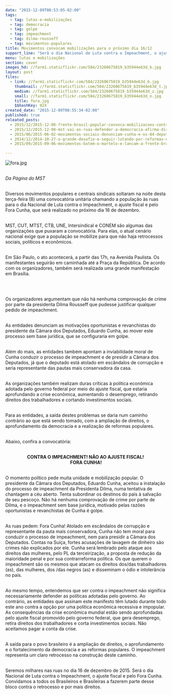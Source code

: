 ```yaml
---
date: "2015-12-09T08:53:05-02:00"
tags:
  - tag: lutas-e-mobilizações
  - tag: democracia
  - tag: golpe
  - tag: impeachment
  - tag: dilma-rousseff
  - tag: movimentos-populares
title: Movimentos convocam mobilizações para o próximo dia 16/12
support_line: "​Será o dia Nacional de Luta contra o Impeachment, o ajuste fiscal e pelo Fora Cunha. Para elas, o atual cenário exige que a população se mobilize para que não haja retrocessos sociais, políticos e econômicos."
menu: lutas e mobilizações
section: cover
images_hd: //farm1.staticflickr.com/584/23260675819_b35944e63d_b.jpg
layout: post
files:
  - link: //farm1.staticflickr.com/584/23260675819_b35944e63d_b.jpg
    thumbnail: //farm1.staticflickr.com/584/23260675819_b35944e63d_t.jpg
    medium: //farm1.staticflickr.com/584/23260675819_b35944e63d_z.jpg
    small: //farm1.staticflickr.com/584/23260675819_b35944e63d_n.jpg
    title: fora.jpg
    $$hashKey: 02X
created_date: "2015-12-09T08:55:34-02:00"
published: true
releated_posts:
  - 2015/12/2015-12-08-frente-brasil-popular-convoca-mobilizacoes-contra-o-golpe-para-o-dia-16-12.md
  - 2015/12/2015-12-08-mst-vai-as-ruas-defender-a-democracia-afirma-dirigente.md
  - 2015/06/2015-06-02-movimentos-sociais-denunciam-cunha-e-os-84-deputados-que-mudaram-seus-votos.md
  - 2014/12/2014-10-27-o-grande-desafio-e-seguir-lutando-por-reformas-estruturais-diz-dirigente-do-mst.md
  - 2015/09/2015-09-06-movimentos-batem-o-martelo-e-lancam-a-frente-brasil-popular.md

---
```

<p><img alt="fora.jpg" src="//farm1.staticflickr.com/584/23260675819_b35944e63d_b.jpg" /></p>

<p><br />
<em>Da P&aacute;gina do MST</em></p>

<p><br />
Diversos movimentos populares e centrais sindicais soltaram na noite desta ter&ccedil;a-feira (8) uma convocat&oacute;ria unit&aacute;ria chamando a popula&ccedil;&atilde;o &agrave;s ruas para o dia Nacional de Luta contra o Impeachment, o ajuste fiscal e pelo Fora Cunha, que ser&aacute; realizado no pr&oacute;ximo dia 16 de dezembro.</p>

<p><br />
MST, CUT, MTST, CTB, UNE, Intersindical e CONEM s&atilde;o algumas das organiza&ccedil;&otilde;es que puxaram a convocat&oacute;ria. Para elas, o atual cen&aacute;rio nacional exige que a popula&ccedil;&atilde;o se mobilize para que n&atilde;o haja retrocessos sociais, pol&iacute;ticos e econ&ocirc;micos.</p>

<p><br />
Em S&atilde;o Paulo, o ato acontecer&aacute;, a partir das 17h, na Avenida Paulista. Os manifestantes seguir&atilde;o em caminhada at&eacute; a Pra&ccedil;a da Rep&uacute;blica. De acordo com os organizadores, tamb&eacute;m ser&aacute; realizada uma grande manifesta&ccedil;&atilde;o em Bras&iacute;lia.</p>

<p>&nbsp;</p>

<p><br />
Os organizadores argumentam que n&atilde;o h&aacute; nenhuma comprova&ccedil;&atilde;o de crime por parte da presidenta Dilma Rousseff que pudesse justificar qualquer pedido de impeachment.</p>

<p><br />
As entidades denunciam as motiva&ccedil;&otilde;es oportunistas e revanchistas do presidente da C&acirc;mara dos Deputados, Eduardo Cunha, ao mover este processo sem base jur&iacute;dica, que se configuraria em golpe. &nbsp;</p>

<p><br />
Al&eacute;m do mais, as entidades tamb&eacute;m apontam a inviabilidade moral de Cunha conduzir o processo de impeachment e de presidir a C&acirc;mara dos Deputados, j&aacute; que o deputado est&aacute; atolado em esc&acirc;ndalos de corrup&ccedil;&atilde;o e seria representante das pautas mais conservadora da casa.</p>

<p><br />
As organiza&ccedil;&otilde;es tamb&eacute;m realizam duras cr&iacute;ticas &agrave; pol&iacute;tica econ&ocirc;mica adotada pelo governo federal por meio do ajuste fiscal, que estaria aprofundando a crise econ&ocirc;mica, aumentando o desemprego, retirando direitos dos trabalhadores e cortando investimentos sociais.</p>

<p><br />
Para as entidades, a sa&iacute;da destes problemas se daria num caminho contr&aacute;rio ao que est&aacute; sendo tomado, com a amplia&ccedil;&atilde;o de direitos, o aprofundamento da democracia e a realiza&ccedil;&atilde;o de reformas populares.</p>

<p><br />
Abaixo, confira a convocat&oacute;ria:</p>

<p style="text-align: center;"><br />
<strong>CONTRA O IMPEACHMENT! N&Atilde;O AO AJUSTE FISCAL!&nbsp;<br />
FORA CUNHA!</strong></p>

<p><br />
O momento pol&iacute;tico pede muita unidade e mobiliza&ccedil;&atilde;o popular. O presidente da C&acirc;mara dos Deputados, Eduardo Cunha, aceitou a instala&ccedil;&atilde;o do processo de impeachment da Presidenta Dilma, numa tentativa de chantagem a c&eacute;u aberto. Tenta subordinar os destinos do pa&iacute;s &agrave; salva&ccedil;&atilde;o de seu pesco&ccedil;o. N&atilde;o h&aacute; nenhuma comprova&ccedil;&atilde;o de crime por parte de Dilma, e o impeachment sem base jur&iacute;dica, motivado pelas raz&otilde;es oportunistas e revanchistas de Cunha &eacute; golpe.</p>

<p><br />
As ruas pedem: Fora Cunha! Atolado em esc&acirc;ndalos de corrup&ccedil;&atilde;o e representante da pauta mais conservadora, Cunha n&atilde;o tem moral para conduzir o processo de impeachment, nem para presidir a C&acirc;mara dos Deputados. Contas na Su&iacute;&ccedil;a, fortes acusa&ccedil;&otilde;es de lavagem de dinheiro s&atilde;o crimes n&atilde;o explicados por ele. Cunha ser&aacute; lembrado pelo ataque aos direitos das mulheres, pelo PL da terceiriza&ccedil;&atilde;o, a proposta de redu&ccedil;&atilde;o da maioridade penal e por sua contrarreforma pol&iacute;tica. Os que querem o impeachment s&atilde;o os mesmos que atacam os direitos dos/das trabalhadores (as), das mulheres, dos /das negros (as) e disseminam o &oacute;dio e intoler&acirc;ncia no pa&iacute;s.</p>

<p><br />
Ao mesmo tempo, entendemos que ser contra o impeachment n&atilde;o significa necessariamente defender as pol&iacute;ticas adotadas pelo governo. Ao contr&aacute;rio, as entidades que assinam este manifesto t&ecirc;m lutado durante todo este ano contra a op&ccedil;&atilde;o por uma pol&iacute;tica econ&ocirc;mica recessiva e impopular. As consequ&ecirc;ncias da crise econ&ocirc;mica mundial est&atilde;o sendo aprofundadas pelo ajuste fiscal promovido pelo governo federal, que gera desemprego, retira direitos dos trabalhadores e corta investimentos sociais. N&atilde;o aceitamos pagar a conta da crise.</p>

<p><br />
A sa&iacute;da para o povo brasileiro &eacute; a amplia&ccedil;&atilde;o de direitos, o aprofundamento e o fortalecimento da democracia e as reformas populares. O impeachment representa um claro retrocesso na constru&ccedil;&atilde;o deste caminho.</p>

<p><br />
Seremos milhares nas ruas no dia 16 de dezembro de 2015. Ser&aacute; o dia Nacional de Luta contra o Impeachment, o ajuste fiscal e pelo Fora Cunha. Convidamos a todos os Brasileiros e Brasileiras a fazerem parte desse bloco contra o retrocesso e por mais direitos.</p>
